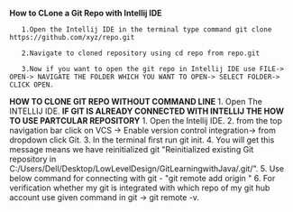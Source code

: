 **How to CLone a Git Repo with Intellij IDE** 

       1.Open the Intellij IDE in the terminal type command git clone https://github.com/xyz/repo.git
       
       2.Navigate to cloned repository using cd repo from repo.git
       
       3.Now if you want to open the git repo in Intellij IDE use FILE-> OPEN-> NAVIGATE THE FOLDER WHICH YOU WANT TO OPEN-> SELECT FOLDER-> CLICK OPEN.
**HOW TO CLONE GIT REPO WITHOUT COMMAND LINE**
       1. Open The INTELLIJ IDE.
**IF GIT IS ALREADY CONNECTED WITH INTELLIJ THE HOW TO USE PARTCULAR REPOSITORY**
       1. Open the Intellij IDE.
       2. from the top navigation bar click on VCS -> Enable version control integration-> from dropdown click Git.
       3. In the terminal first run git init.
       4. You will get this message means we have reinitialized git  "Reinitialized existing Git repository in C:/Users/Dell/Desktop/LowLevelDesign/GitLearningwithJava/.git/".
       5. Use below command for connecting with git  -  "git remote add origin <repository-url> "
       6. For verification whether my git is integrated with which repo of my git hub  account use given command in git -> git remote -v.

       

